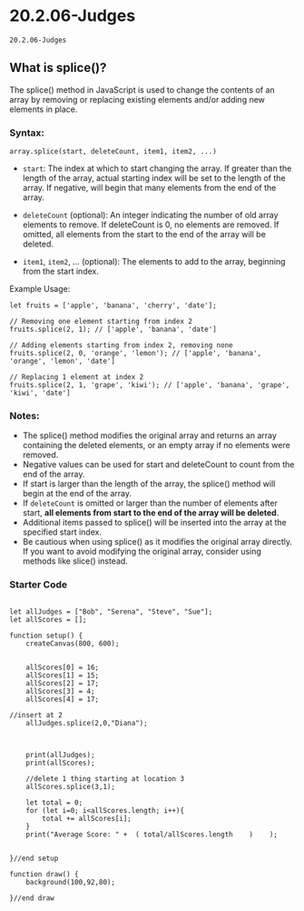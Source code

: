 # 20.2.06-Judges
```
20.2.06-Judges
```

## What is splice()?
The splice() method in JavaScript is used to change the contents of an array by removing or replacing existing elements and/or adding new elements in place.

### Syntax:
```
array.splice(start, deleteCount, item1, item2, ...)
``` 
- `start`: The index at which to start changing the array. If greater than the length of the array, actual starting index will be set to the length of the array. If negative, will begin that many elements from the end of the array.

- `deleteCount` (optional): An integer indicating the number of old array elements to remove. If deleteCount is 0, no elements are removed. If omitted, all elements from the start to the end of the array will be deleted.

- `item1`, `item2`, ... (optional): The elements to add to the array, beginning from the start index.

Example Usage:
```
let fruits = ['apple', 'banana', 'cherry', 'date'];

// Removing one element starting from index 2
fruits.splice(2, 1); // ['apple', 'banana', 'date']

// Adding elements starting from index 2, removing none
fruits.splice(2, 0, 'orange', 'lemon'); // ['apple', 'banana', 'orange', 'lemon', 'date']

// Replacing 1 element at index 2
fruits.splice(2, 1, 'grape', 'kiwi'); // ['apple', 'banana', 'grape', 'kiwi', 'date']
``` 


### Notes:
- The splice() method modifies the original array and returns an array containing the deleted elements, or an empty array if no elements were removed.
- Negative values can be used for start and deleteCount to count from the end of the array.
- If start is larger than the length of the array, the splice() method will begin at the end of the array.
- If `deleteCount` is omitted or larger than the number of elements after start, **all elements from start to the end of the array will be deleted**.
- Additional items passed to splice() will be inserted into the array at the specified start index.
- Be cautious when using splice() as it modifies the original array directly. If you want to avoid modifying the original array, consider using methods like slice() instead.




### Starter Code 
```

let allJudges = ["Bob", "Serena", "Steve", "Sue"];
let allScores = [];

function setup() {
	createCanvas(800, 600);


    allScores[0] = 16;
    allScores[1] = 15;
    allScores[2] = 17;
    allScores[3] = 4;
    allScores[4] = 17;

//insert at 2
    allJudges.splice(2,0,"Diana");



    print(allJudges);
    print(allScores);
    
    //delete 1 thing starting at location 3
    allScores.splice(3,1);

    let total = 0;
    for (let i=0; i<allScores.length; i++){
        total += allScores[i];
    }
    print("Average Score: " +  ( total/allScores.length    )    );


}//end setup

function draw() {
    background(100,92,80);
   
}//end draw

```
